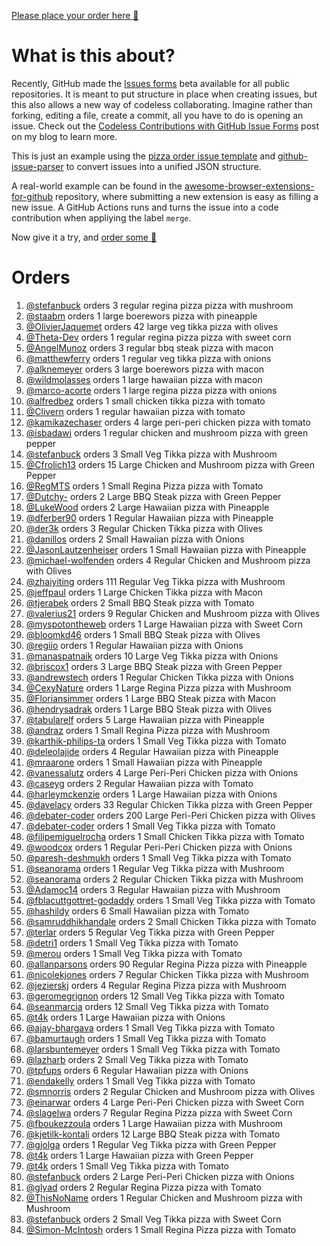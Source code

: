 [Please place your order here :pizza:](https://github.com/stefanbuck/ristorante/issues/new?assignees=&labels=order&template=order-pizza.yml&title=Order+Pizza)

# What is this about? 

Recently, GitHub made the [Issues forms](https://github.blog/changelog/2021-06-23-issues-forms-beta-for-public-repositories/) beta available for all public repositories. It is meant to put structure in place when creating issues, but this also allows a new way of codeless collaborating. Imagine rather than forking, editing a file, create a commit, all you have to do is opening an issue. Check out the [Codeless Contributions with GitHub Issue Forms](https://stefanbuck.com/blog/codeless-contributions-with-github-issue-forms) post on my blog to learn more.

This is just an example using the [pizza order issue template](https://github.com/stefanbuck/ristorante/blob/main/.github/ISSUE_TEMPLATE/order-pizza.yml) and [github-issue-parser](https://github.com/stefanbuck/github-issue-parser) to convert issues into a unified JSON structure. 

A real-world example can be found in the [awesome-browser-extensions-for-github](https://github.com/stefanbuck/awesome-browser-extensions-for-github/issues/new?assignees=&labels=submit&template=submit-extension.yml&title=Submit+new+extension) repository, where submitting a new extension is easy as filling a new issue. A GitHub Actions runs and turns the issue into a code contribution when appliying the label `merge`.

Now give it a try, and [order some :pizza:](https://github.com/stefanbuck/ristorante/issues/new?assignees=&labels=order&template=order-pizza.yml&title=Order+Pizza)

# Orders

1. [@stefanbuck](https://github.com/stefanbuck) orders 3 regular regina pizza pizza with mushroom
1. [@staabm](https://github.com/staabm) orders 1 large boerewors pizza with pineapple
1. [@OlivierJaquemet](https://github.com/OlivierJaquemet) orders 42 large veg tikka pizza with olives
1. [@Theta-Dev](https://github.com/Theta-Dev) orders 1 regular regina pizza pizza with sweet corn
1. [@AngelMunoz](https://github.com/AngelMunoz) orders 3 regular bbq steak pizza with macon
1. [@matthewferry](https://github.com/matthewferry) orders 1 regular veg tikka pizza with onions
1. [@alknemeyer](https://github.com/alknemeyer) orders 3 large boerewors pizza with macon
1. [@wildmolasses](https://github.com/wildmolasses) orders 1 large hawaiian pizza with macon
1. [@marco-acorte](https://github.com/marco-acorte) orders 1 large regina pizza pizza with onions
1. [@alfredbez](https://github.com/alfredbez) orders 1 small chicken tikka pizza with tomato
1. [@Clivern](https://github.com/Clivern) orders 1 regular hawaiian pizza with tomato
1. [@kamikazechaser](https://github.com/kamikazechaser) orders 4 large peri-peri chicken pizza with tomato
1. [@isbadawi](https://github.com/isbadawi) orders 1 regular chicken and mushroom pizza with green pepper
1. [@stefanbuck](https://github.com/stefanbuck) orders 3 Small Veg Tikka pizza with Mushroom
1. [@Cfrolich13](https://github.com/Cfrolich13) orders 15 Large Chicken and Mushroom pizza with Green Pepper
1. [@RegMTS](https://github.com/RegMTS) orders 1 Small Regina Pizza pizza with Tomato
1. [@Dutchy-](https://github.com/Dutchy-) orders 2 Large BBQ Steak pizza with Green Pepper
1. [@LukeWood](https://github.com/LukeWood) orders 2 Large Hawaiian pizza with Pineapple
1. [@dferber90](https://github.com/dferber90) orders 1 Regular Hawaiian pizza with Pineapple
1. [@der3k](https://github.com/der3k) orders 3 Regular Chicken Tikka pizza with Olives
1. [@danillos](https://github.com/danillos) orders 2 Small Hawaiian pizza with Onions
1. [@JasonLautzenheiser](https://github.com/JasonLautzenheiser) orders 1 Small Hawaiian pizza with Pineapple
1. [@michael-wolfenden](https://github.com/michael-wolfenden) orders 4 Regular Chicken and Mushroom pizza with Olives
1. [@zhaiyiting](https://github.com/zhaiyiting) orders 111 Regular Veg Tikka pizza with Mushroom
1. [@jeffpaul](https://github.com/jeffpaul) orders 1 Large Chicken Tikka pizza with Macon
1. [@tjerabek](https://github.com/tjerabek) orders 2 Small BBQ Steak pizza with Tomato
1. [@valerius21](https://github.com/valerius21) orders 9 Regular Chicken and Mushroom pizza with Olives
1. [@myspotontheweb](https://github.com/myspotontheweb) orders 1 Large Hawaiian pizza with Sweet Corn
1. [@bloomkd46](https://github.com/bloomkd46) orders 1 Small BBQ Steak pizza with Olives
1. [@regiio](https://github.com/regiio) orders 1 Regular Hawaiian pizza with Onions
1. [@manaspatnaik](https://github.com/manaspatnaik) orders 10 Large Veg Tikka pizza with Onions
1. [@briscox1](https://github.com/briscox1) orders 3 Large BBQ Steak pizza with Green Pepper
1. [@andrewstech](https://github.com/andrewstech) orders 1 Regular Chicken Tikka pizza with Onions
1. [@CexyNature](https://github.com/CexyNature) orders 1 Large Regina Pizza pizza with Mushroom
1. [@Floriansimmer](https://github.com/Floriansimmer) orders 1 Large BBQ Steak pizza with Macon
1. [@hendrysadrak](https://github.com/hendrysadrak) orders 1 Large BBQ Steak pizza with Olives
1. [@tabularelf](https://github.com/tabularelf) orders 5 Large Hawaiian pizza with Pineapple
1. [@andraz](https://github.com/andraz) orders 1 Small Regina Pizza pizza with Mushroom
1. [@karthik-philips-ta](https://github.com/karthik-philips-ta) orders 1 Small Veg Tikka pizza with Tomato
1. [@deleolajide](https://github.com/deleolajide) orders 4 Regular Hawaiian pizza with Pineapple
1. [@mraarone](https://github.com/mraarone) orders 1 Small Hawaiian pizza with Pineapple
1. [@vanessalutz](https://github.com/vanessalutz) orders 4 Large Peri-Peri Chicken pizza with Onions
1. [@caseyg](https://github.com/caseyg) orders 2 Regular Hawaiian pizza with Tomato
1. [@harleymckenzie](https://github.com/harleymckenzie) orders 1 Large Hawaiian pizza with Onions
1. [@davelacy](https://github.com/davelacy) orders 33 Regular Chicken Tikka pizza with Green Pepper
1. [@debater-coder](https://github.com/debater-coder) orders 200 Large Peri-Peri Chicken pizza with Olives
1. [@debater-coder](https://github.com/debater-coder) orders 1 Small Veg Tikka pizza with Tomato
1. [@filipemiguelrocha](https://github.com/filipemiguelrocha) orders 1 Small Chicken Tikka pizza with Tomato
1. [@woodcox](https://github.com/woodcox) orders 1 Regular Peri-Peri Chicken pizza with Onions
1. [@paresh-deshmukh](https://github.com/paresh-deshmukh) orders 1 Small Veg Tikka pizza with Tomato
1. [@seanorama](https://github.com/seanorama) orders 1 Regular Veg Tikka pizza with Mushroom
1. [@seanorama](https://github.com/seanorama) orders 2 Regular Chicken Tikka pizza with Mushroom
1. [@Adamoc14](https://github.com/Adamoc14) orders 3 Regular Hawaiian pizza with Mushroom
1. [@fblacuttgottret-godaddy](https://github.com/fblacuttgottret-godaddy) orders 1 Small Veg Tikka pizza with Tomato
1. [@hashildy](https://github.com/hashildy) orders 6 Small Hawaiian pizza with Tomato
1. [@samruddhikhandale](https://github.com/samruddhikhandale) orders 2 Small Chicken Tikka pizza with Tomato
1. [@terlar](https://github.com/terlar) orders 5 Regular Veg Tikka pizza with Green Pepper
1. [@detri1](https://github.com/detri1) orders 1 Small Veg Tikka pizza with Tomato
1. [@merou](https://github.com/merou) orders 1 Small Veg Tikka pizza with Tomato
1. [@allanparsons](https://github.com/allanparsons) orders 90 Regular Regina Pizza pizza with Pineapple
1. [@nicolekjones](https://github.com/nicolekjones) orders 7 Regular Chicken Tikka pizza with Mushroom
1. [@jezierskj](https://github.com/jezierskj) orders 4 Regular Regina Pizza pizza with Mushroom
1. [@geromegrignon](https://github.com/geromegrignon) orders 12 Small Veg Tikka pizza with Tomato
1. [@seanmarcia](https://github.com/seanmarcia) orders 12 Small Veg Tikka pizza with Tomato
1. [@t4k](https://github.com/t4k) orders 1 Large Hawaiian pizza with Onions
1. [@ajay-bhargava](https://github.com/ajay-bhargava) orders 1 Small Veg Tikka pizza with Tomato
1. [@bamurtaugh](https://github.com/bamurtaugh) orders 1 Small Veg Tikka pizza with Tomato
1. [@larsbuntemeyer](https://github.com/larsbuntemeyer) orders 1 Small Veg Tikka pizza with Tomato
1. [@lazharb](https://github.com/lazharb) orders 2 Small Veg Tikka pizza with Tomato
1. [@tpfups](https://github.com/tpfups) orders 6 Regular Hawaiian pizza with Onions
1. [@endakelly](https://github.com/endakelly) orders 1 Small Veg Tikka pizza with Tomato
1. [@smnorris](https://github.com/smnorris) orders 2 Regular Chicken and Mushroom pizza with Olives
1. [@einarwar](https://github.com/einarwar) orders 4 Large Peri-Peri Chicken pizza with Sweet Corn
1. [@slagelwa](https://github.com/slagelwa) orders 7 Regular Regina Pizza pizza with Sweet Corn
1. [@fboukezzoula](https://github.com/fboukezzoula) orders 1 Large Hawaiian pizza with Mushroom
1. [@kjetilk-kontali](https://github.com/kjetilk-kontali) orders 12 Large BBQ Steak pizza with Tomato
1. [@gjolga](https://github.com/gjolga) orders 1 Regular Veg Tikka pizza with Green Pepper
1. [@t4k](https://github.com/t4k) orders 1 Large Hawaiian pizza with Green Pepper
1. [@t4k](https://github.com/t4k) orders 1 Small Veg Tikka pizza with Tomato
1. [@stefanbuck](https://github.com/stefanbuck) orders 2 Large Peri-Peri Chicken pizza with Onions
1. [@glyad](https://github.com/glyad) orders 2 Regular Regina Pizza pizza with Tomato
1. [@ThisNoName](https://github.com/ThisNoName) orders 1 Regular Chicken and Mushroom pizza with Mushroom
1. [@stefanbuck](https://github.com/stefanbuck) orders 2 Small Veg Tikka pizza with Sweet Corn
1. [@Simon-McIntosh](https://github.com/Simon-McIntosh) orders 1 Small Regina Pizza pizza with Tomato
